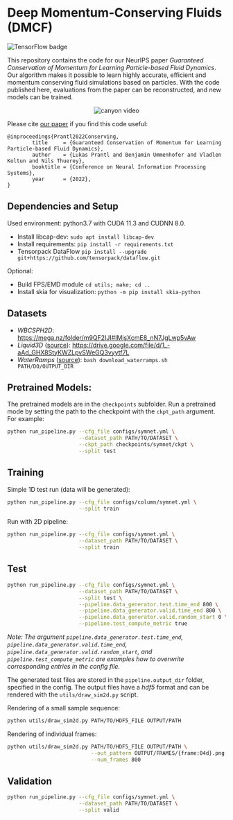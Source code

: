 # Deep Momentum-Conserving Fluids (DMCF)

![TensorFlow badge](https://img.shields.io/badge/TensorFlow-supported-brightgreen?style=flat&logo=tensorflow)

This repository contains the code for our NeurIPS paper *Guaranteed Conservation of Momentum for Learning Particle-based Fluid Dynamics*. Our algorithm makes it possible to learn highly accurate, efficient and momentum conserving fluid simulations based on particles.
With the code published here, evaluations from the paper can be reconstructed, and new models can be trained.

<p align="center"> <img src="canyon.gif" alt="canyon video"> </p>

Please cite [our paper](https://openreview.net/pdf?id=6niwHlzh10U) if you find this code useful:
```
@inproceedings{Prantl2022Conserving,
        title     = {Guaranteed Conservation of Momentum for Learning Particle-based Fluid Dynamics},
        author    = {Lukas Prantl and Benjamin Ummenhofer and Vladlen Koltun and Nils Thuerey},
        booktitle = {Conference on Neural Information Processing Systems},
        year      = {2022},
}
```

## Dependencies and Setup

Used environment: python3.7 with CUDA 11.3 and CUDNN 8.0.
- Install libcap-dev: ```sudo apt install libcap-dev```
- Install requirements: ```pip install -r requirements.txt```
- Tensorpack DataFlow ```pip install --upgrade git+https://github.com/tensorpack/dataflow.git```

Optional: 
- Build FPS/EMD module ```cd utils; make; cd ..```
- Install skia for visualization: ```python -m pip install skia-python```

## Datasets

- *WBCSPH2D*: https://mega.nz/folder/m9QF2IJI#lMjsXcmE8_nN7JgLwp5vAw
- *Liquid3D* ([source](https://github.com/isl-org/DeepLagrangianFluids)): https://drive.google.com/file/d/1_-aAd_GHX8StyKWZLpvSWeGQ3vyytf7L
- *WaterRamps* ([source](https://github.com/deepmind/deepmind-research/tree/master/learning_to_simulate)): ```bash download_waterramps.sh PATH/DO/OUTPUT_DIR```

## Pretrained Models:

The pretrained models are in the ```checkpoints``` subfolder.
Run a pretrained mode by setting the path to the checkpoint with the ```ckpt_path``` argument.
For example:
```bash
python run_pipeline.py --cfg_file configs/symnet.yml \
                       --dataset_path PATH/TO/DATASET \
                       --ckpt_path checkpoints/symnet/ckpt \
                       --split test
```

## Training

Simple 1D test run (data will be generated):
```bash
python run_pipeline.py --cfg_file configs/column/symnet.yml \
                       --split train
```

Run with 2D pipeline:
```bash
python run_pipeline.py --cfg_file configs/symnet.yml \
                       --dataset_path PATH/TO/DATASET \
                       --split train
```

## Test

```bash
python run_pipeline.py --cfg_file configs/symnet.yml \
                       --dataset_path PATH/TO/DATASET \
                       --split test \
                       --pipeline.data_generator.test.time_end 800 \
                       --pipeline.data_generator.valid.time_end 800 \
                       --pipeline.data_generator.valid.random_start 0 \
                       --pipeline.test_compute_metric true
```
*Note: The argument ```pipeline.data_generator.test.time_end```, ```pipeline.data_generator.valid.time_end```, ```pipeline.data_generator.valid.random_start```, and ```pipeline.test_compute_metric``` are examples how to overwrite corresponding entries in the config file.*

The generated test files are stored in the ```pipeline.output_dir``` folder, specified in the config. The output files have a *hdf5* format and can be rendered with the ```utils/draw_sim2d.py``` script.

Rendering of a small sample sequence:
```bash
python utils/draw_sim2d.py PATH/TO/HDF5_FILE OUTPUT/PATH
```

Rendering of individual frames:
```bash
python utils/draw_sim2d.py PATH/TO/HDF5_FILE OUTPUT/PATH \
                           --out_pattern OUTPUT/FRAMES/{frame:04d}.png \
                           --num_frames 800
```

## Validation

```bash
python run_pipeline.py --cfg_file configs/symnet.yml \
                       --dataset_path PATH/TO/DATASET \
                       --split valid
```
